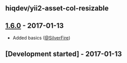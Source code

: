 ## hiqdev/yii2-asset-col-resizable

## [1.6.0] - 2017-01-13

- Added basics ([@SilverFire])

## [Development started] - 2017-01-13

[@hiqsol]: https://github.com/hiqsol
[sol@hiqdev.com]: https://github.com/hiqsol
[@SilverFire]: https://github.com/SilverFire
[d.naumenko.a@gmail.com]: https://github.com/SilverFire
[@tafid]: https://github.com/tafid
[andreyklochok@gmail.com]: https://github.com/tafid
[@BladeRoot]: https://github.com/BladeRoot
[bladeroot@gmail.com]: https://github.com/BladeRoot
[Under development]: https://github.com/hiqdev/yii2-asset-col-resizable/releases
[1.6.0]: https://github.com/hiqdev/yii2-asset-col-resizable/releases/tag/1.6.0
